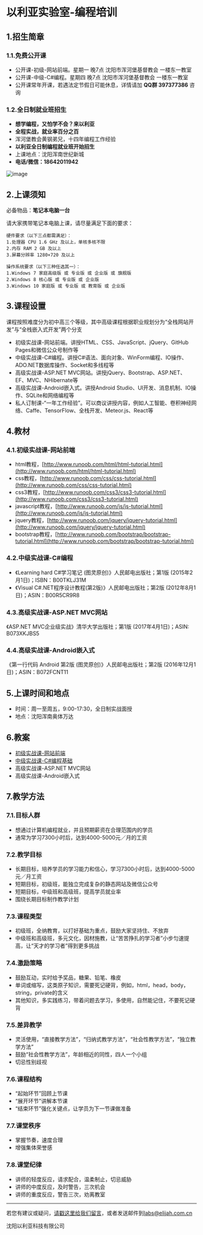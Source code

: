 # 以利亚实验室-编程培训


## 1.招生简章

### 1.1.免费公开课
- 公开课-初级-网站前端。星期一 晚7点 沈阳市浑河堡基督教会 一楼东一教室
- 公开课-中级-C#编程。星期四 晚7点 沈阳市浑河堡基督教会 一楼东一教室
- 公开课常年开课，若遇法定节假日可能休息，详情请加 **QQ群 397377386** 咨询

### 1.2.全日制就业班招生

- **想学编程，又怕学不会？来以利亚**
- **全程实战，就业率百分之百**
- 浑河堡教会黄钢弟兄，十四年编程工作经验
- **以利亚全日制编程就业班开始招生**
- 上课地点：沈阳浑南世纪新城
- **电话/微信：18642011942**

![image](intro-w600.png)


## 2.上课须知
必备物品：**笔记本电脑一台**

请大家携带笔记本电脑上课，请尽量满足下面的要求：

    硬件要求（以下三点都需满足）：
    1.处理器 CPU 1.6 GHz 及以上，单核多核不限
    2.内存 RAM 2 GB 及以上
    3.屏幕分辨率 1280×720 及以上

    操作系统要求（以下三种任选其一）：
    1.Windows 7 家庭高级版 或 专业版 或 企业版 或 旗舰版
    2.Windows 8 核心版 或 专业版 或 企业版
    3.Windows 10 家庭版 或 专业版 或 教育版 或 企业版


## 3.课程设置
课程按照难度分为初中高三个等级，其中高级课程根据职业规划分为“全栈网站开发”与“全栈嵌入式开发”两个分支

- 初级实战课-网站前端。讲授HTML、CSS、JavaScript、jQuery、GitHub Pages和微信公众号制作等
- 中级实战课-C#编程。讲授C#语法、面向对象、WinForm编程、IO操作、ADO.NET数据库操作、Socket和多线程等
- 高级实战课-ASP.NET MVC网站。讲授jQuery、Bootstrap、ASP.NET、EF、MVC、NHibernate等
- 高级实战课-Android嵌入式。讲授Android Studio、UI开发、消息机制、IO操作、SQLite和网络编程等
- 私人订制课-“一年工作经验”。可以商议讲授内容，例如人工智能、卷积神经网络、Caffe、TensorFlow、全栈开发、Meteor.js、React等


## 4.教材

### 4.1.初级实战课-网站前端
- html教程，[http://www.runoob.com/html/html-tutorial.html](http://www.runoob.com/html/html-tutorial.html)
- css教程，[http://www.runoob.com/css/css-tutorial.html](http://www.runoob.com/css/css-tutorial.html)
- css3教程，[http://www.runoob.com/css3/css3-tutorial.html](http://www.runoob.com/css3/css3-tutorial.html)
- javascript教程，[http://www.runoob.com/js/js-tutorial.html](http://www.runoob.com/js/js-tutorial.html)
- jquery教程，[http://www.runoob.com/jquery/jquery-tutorial.html](http://www.runoob.com/jquery/jquery-tutorial.html)
- bootstrap教程，[http://www.runoob.com/bootstrap/bootstrap-tutorial.html](http://www.runoob.com/bootstrap/bootstrap-tutorial.html)

### 4.2.中级实战课-C#编程
- 《Learning hard C#学习笔记 (图灵原创)》人民邮电出版社；第1版 (2015年2月1日)；ISBN：B00TKLJ31M
- 《Visual C#.NET程序设计教程(第2版)》人民邮电出版社；第2版 (2012年8月1日)；ASIN：B00R5CR9R8

### 4.3.高级实战课-ASP.NET MVC网站
《ASP.NET MVC企业级实战》清华大学出版社；第1版 (2017年4月1日)；ASIN: B073XKJBS5

### 4.4.高级实战课-Android嵌入式
《第一行代码 Android 第2版 (图灵原创)》人民邮电出版社；第2版 (2016年12月1日)；ASIN：B072FCNT11


## 5.上课时间和地点
- 时间：周一至周五，9:00-17:30，全日制实战面授
- 地点：沈阳浑南奥体万达


## 6.教案
- [初级实战课-网站前端](初级班/README.md)
- [中级实战课-C#编程基础](中级班/README.md)
- 高级实战课-ASP.NET MVC网站
- 高级实战课-Android嵌入式


## 7.教学方法

### 7.1.目标人群
- 想通过计算机编程就业，并且预期薪资在合理范围内的学员
- 通常为学习7300小时后，达到4000-5000元／月的工资


### 7.2.教学目标
- 长期目标，培养学员的学习能力和信心，学习7300小时后，达到4000-5000元／月工资
- 短期目标，初级班，能独立完成复杂的静态网站及微信公众号
- 短期目标，中级班和高级班，提高学员就业率
- 围绕长期目标制作教学计划


### 7.3.课程类型
- 初级班，全纳教育，以打好基础为重点，鼓励大家坚持住、不放弃
- 中级班和高级班，多元文化，因材施教，让“苦苦挣扎的学习者”小步匀速提高，让“天才的学习者”得到更多挑战


### 7.4.激励策略
- 鼓励互动，实时给予奖品，糖果、铅笔、橡皮
- 单词或缩写，这类原子知识，需要死记硬背，例如，html，head，body，string，private的含义
- 其他知识，多实践练习，带着问题去学习，多使用，自然能记住，不要死记硬背


### 7.5.差异教学
- 灵活使用，“直接教学方法”，“归纳式教学方法”，“社会性教学方法”，“独立教学方法”
- 鼓励“社会性教学方法”，年龄相近的同性，四人一个小组
- 切忌性别歧视


### 7.6.课程结构
- “起始环节”回顾上节课
- “展开环节”讲解本节课
- “结束环节”强化关键点，让学员为下一节课做准备


### 7.7.课堂秩序
- 掌握节奏，速度合理
- 增强集体荣誉感


### 7.8.课堂纪律
- 讲师的轻度反应，请求配合，温柔制止，切忌威胁
- 讲师的中度反应，及时警告，三次机会
- 讲师的重度反应，警告三次，劝离教室


--------------

若您有建议或疑问，[请戳这里给我们留言](https://github.com/ElijahLabs/7300/issues)，或者发送邮件到[labs@elijah.com.cn](mailto:labs@elijah.com.cn)

沈阳以利亚科技有限公司